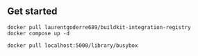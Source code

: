 ## Get started

```
docker pull laurentgoderre689/buildkit-integration-registry
docker compose up -d

docker pull localhost:5000/library/busybox
```